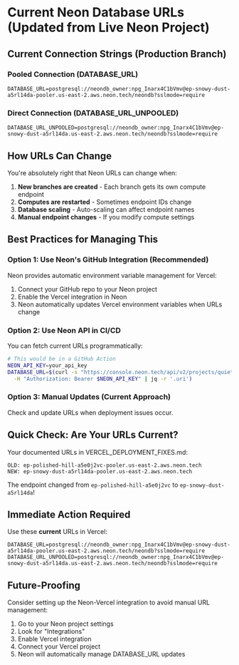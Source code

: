 # Current Neon Database URLs (Updated from Live Neon Project)

## Current Connection Strings (Production Branch)

### Pooled Connection (DATABASE_URL)
```
DATABASE_URL=postgresql://neondb_owner:npg_Inarx4C1bVmv@ep-snowy-dust-a5rl14da-pooler.us-east-2.aws.neon.tech/neondb?sslmode=require
```

### Direct Connection (DATABASE_URL_UNPOOLED)
```
DATABASE_URL_UNPOOLED=postgresql://neondb_owner:npg_Inarx4C1bVmv@ep-snowy-dust-a5rl14da.us-east-2.aws.neon.tech/neondb?sslmode=require
```

## How URLs Can Change

You're absolutely right that Neon URLs can change when:

1. **New branches are created** - Each branch gets its own compute endpoint
2. **Computes are restarted** - Sometimes endpoint IDs change
3. **Database scaling** - Auto-scaling can affect endpoint names
4. **Manual endpoint changes** - If you modify compute settings

## Best Practices for Managing This

### Option 1: Use Neon's GitHub Integration (Recommended)
Neon provides automatic environment variable management for Vercel:
1. Connect your GitHub repo to your Neon project
2. Enable the Vercel integration in Neon
3. Neon automatically updates Vercel environment variables when URLs change

### Option 2: Use Neon API in CI/CD
You can fetch current URLs programmatically:
```bash
# This would be in a GitHub Action
NEON_API_KEY=your_api_key
DATABASE_URL=$(curl -s "https://console.neon.tech/api/v2/projects/quiet-sea-65967959/connection_uri" \
  -H "Authorization: Bearer $NEON_API_KEY" | jq -r '.uri')
```

### Option 3: Manual Updates (Current Approach)
Check and update URLs when deployment issues occur.

## Quick Check: Are Your URLs Current?

Your documented URLs in VERCEL_DEPLOYMENT_FIXES.md:
```
OLD: ep-polished-hill-a5e0j2vc-pooler.us-east-2.aws.neon.tech
NEW: ep-snowy-dust-a5rl14da-pooler.us-east-2.aws.neon.tech
```

The endpoint changed from `ep-polished-hill-a5e0j2vc` to `ep-snowy-dust-a5rl14da`!

## Immediate Action Required

Use these **current** URLs in Vercel:

```
DATABASE_URL=postgresql://neondb_owner:npg_Inarx4C1bVmv@ep-snowy-dust-a5rl14da-pooler.us-east-2.aws.neon.tech/neondb?sslmode=require
DATABASE_URL_UNPOOLED=postgresql://neondb_owner:npg_Inarx4C1bVmv@ep-snowy-dust-a5rl14da.us-east-2.aws.neon.tech/neondb?sslmode=require
```

## Future-Proofing

Consider setting up the Neon-Vercel integration to avoid manual URL management:
1. Go to your Neon project settings
2. Look for "Integrations"
3. Enable Vercel integration
4. Connect your Vercel project
5. Neon will automatically manage DATABASE_URL updates
